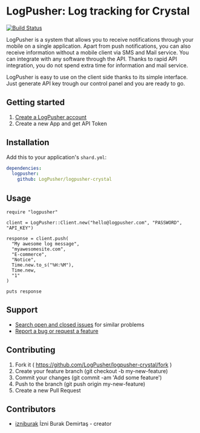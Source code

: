 # LogPusher: Log tracking for Crystal

[![Build Status](https://travis-ci.org/LogPusher/logpusher-crystal.svg?branch=master)](https://travis-ci.org/LogPusher/logpusher-crystal)

LogPusher is a system that allows you to receive notifications through your mobile on a single application. Apart from push notifications, you can also receive information without a mobile client via SMS and Mail service. You can integrate with any software through the API. Thanks to rapid API integration, you do not spend extra time for information and mail service. 

LogPusher is easy to use on the client side thanks to its simple interface. Just generate API key trough our control panel and you are ready to go.

## Getting started

1. [Create a LogPusher account](http://logpusher.com/)
2. Create a new App and get API Token

## Installation

Add this to your application's `shard.yml`:

```yaml
dependencies:
  logpusher:
    github: LogPusher/logpusher-crystal
```

## Usage

```crystal
require "logpusher"

client = LogPusher::Client.new("hello@logpusher.com", "PASSWORD", "API_KEY")

response = client.push(
  "My awesome log message", 
  "myawesomesite.com", 
  "E-commerce", 
  "Notice", 
  Time.new.to_s("%H:%M"), 
  Time.new, 
  "1"
)

puts response
```

## Support

* [Search open and closed issues](https://github.com/LogPusher/logpusher-crystal/issues?utf8=✓&q=is%3Aissue) for similar problems
* [Report a bug or request a feature](https://github.com/LogPusher/logpusher-crystal/issues/new)

## Contributing

1. Fork it ( https://github.com/LogPusher/logpusher-crystal/fork )
2. Create your feature branch (git checkout -b my-new-feature)
3. Commit your changes (git commit -am 'Add some feature')
4. Push to the branch (git push origin my-new-feature)
5. Create a new Pull Request

## Contributors

- [izniburak](https://github.com/izniburak) İzni Burak Demirtaş - creator

